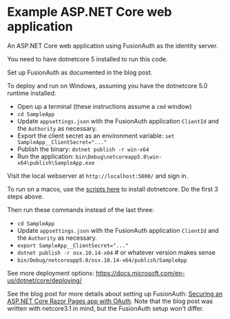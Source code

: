 # Example ASP.NET Core web application
An ASP.NET Core web application using FusionAuth as the identity server.

You need to have dotnetcore 5 installed to run this code.

Set up FusionAuth as documented in the blog post. 

To deploy and run on Windows, assuming you have the dotnetcore 5.0 runtime installed:

* Open up a terminal (these instructions assume a `cmd` window)
* `cd SampleApp`
* Update `appsettings.json` with the FusionAuth application `ClientId` and the `Authority` as necessary.
* Export the client secret as an environment variable: `set SampleApp__ClientSecret="..."`
* Publish the binary: `dotnet publish -r win-x64`
* Run the application: `bin\Debug\netcoreapp5.0\win-x64\publish\SampleApp.exe`

Visit the local webserver at `http://localhost:5000/` and sign in.

To run on a macos, use the [scripts here](https://dotnet.microsoft.com/download/dotnet-core/scripts) to install dotnetcore. Do the first 3 steps above.

Then run these commands instead of the last three:
* `cd SampleApp`
* Update `appsettings.json` with the FusionAuth application `ClientId` and the `Authority` as necessary. 
* `export SampleApp__ClientSecret="..."`
* `dotnet publish -r osx.10.14-x64` # or whatever version makes sense
* `bin/Debug/netcoreapp5.0/osx.10.14-x64/publish/SampleApp`

See more deployment options: https://docs.microsoft.com/en-us/dotnet/core/deploying/

See the blog post for more details about setting up FusionAuth: [Securing an ASP.NET Core Razor Pages app with OAuth](https://fusionauth.io/blog/2020/05/06/securing-asp-netcore-razor-pages-app-with-oauth). Note that the blog post was written with netcore3.1 in mind, but the FusionAuth setup won't differ.
